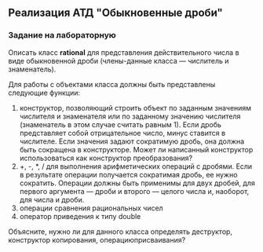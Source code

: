 ## Реализация АТД "Обыкновенные дроби"
### Задание на лабораторную
Описать класс **rational** для представления действительного числа в виде обыкновенной дроби (члены-данные класса — числитель и знаменатель).

Для работы с объектами класса должны быть представлены следующие функции:
1. конструктор, позволяющий строить объект по заданным значениям числителя и знаменателя или по заданному значению числителя (знаменатель в этом случае считать равным 1). Если дробь представляет собой отрицательное число, минус ставится в числителе. Если значения задают сократимую дробь, она должна быть сокращена в конструкторе. Может ли написанный конструктор использоваться как конструктор преобразования?
2. +, -, *, / для выполнения арифметических операций с дробями. Если в результате операции получается сократимая дробь, ее нужно сократить. Операции должны быть применимы для двух дробей, для первого аргумента — дроби и второго — целого числа и, наоборот, для числа и дроби.
3. операции сравнения рациональных чисел
4. оператор приведения к типу double

Объясните, нужно ли для данного класса определять деструктор, конструктор копирования, операциюприсваивания?
